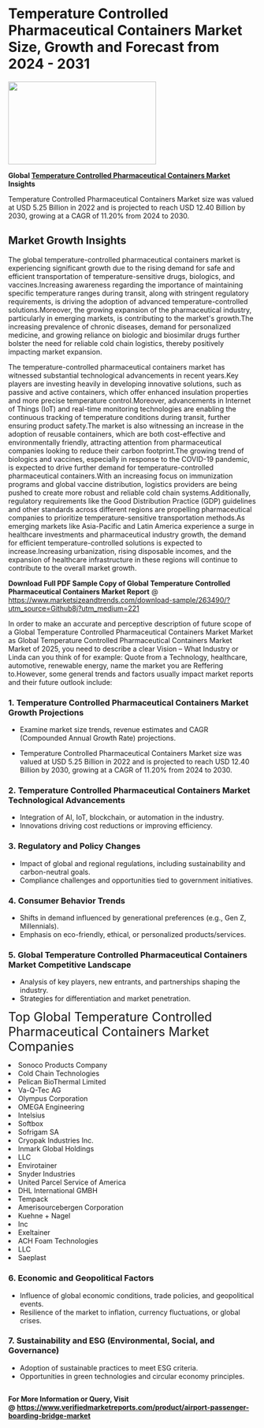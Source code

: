 <H1>Temperature Controlled Pharmaceutical Containers Market Size, Growth and Forecast from 2024 - 2031</H1><img class="aligncenter size-medium wp-image-584254" src="https://thirdeyenews.in/wp-content/uploads/2024/09/Global-Market-Research-300x168.jpeg" alt="" width="300" height="168" /><p><strong>Global&nbsp;<a href="https://www.marketsizeandtrends.com/download-sample/263490/?utm_source=Github8j?utm_medium=221">Temperature Controlled Pharmaceutical Containers Market</a> Insights</strong></p><p>Temperature Controlled Pharmaceutical Containers Market size was valued at USD 5.25 Billion in 2022 and is projected to reach USD 12.40 Billion by 2030, growing at a CAGR of 11.20% from 2024 to 2030.</p><p><h2>Market Growth Insights</h2> <p>The global temperature-controlled pharmaceutical containers market is experiencing significant growth due to the rising demand for safe and efficient transportation of temperature-sensitive drugs, biologics, and vaccines.Increasing awareness regarding the importance of maintaining specific temperature ranges during transit, along with stringent regulatory requirements, is driving the adoption of advanced temperature-controlled solutions.Moreover, the growing expansion of the pharmaceutical industry, particularly in emerging markets, is contributing to the market's growth.The increasing prevalence of chronic diseases, demand for personalized medicine, and growing reliance on biologic and biosimilar drugs further bolster the need for reliable cold chain logistics, thereby positively impacting market expansion.</p> <p>The temperature-controlled pharmaceutical containers market has witnessed substantial technological advancements in recent years.Key players are investing heavily in developing innovative solutions, such as passive and active containers, which offer enhanced insulation properties and more precise temperature control.Moreover, advancements in Internet of Things (IoT) and real-time monitoring technologies are enabling the continuous tracking of temperature conditions during transit, further ensuring product safety.The market is also witnessing an increase in the adoption of reusable containers, which are both cost-effective and environmentally friendly, attracting attention from pharmaceutical companies looking to reduce their carbon footprint.The growing trend of biologics and vaccines, especially in response to the COVID-19 pandemic, is expected to drive further demand for temperature-controlled pharmaceutical containers.With an increasing focus on immunization programs and global vaccine distribution, logistics providers are being pushed to create more robust and reliable cold chain systems.Additionally, regulatory requirements like the Good Distribution Practice (GDP) guidelines and other standards across different regions are propelling pharmaceutical companies to prioritize temperature-sensitive transportation methods.As emerging markets like Asia-Pacific and Latin America experience a surge in healthcare investments and pharmaceutical industry growth, the demand for efficient temperature-controlled solutions is expected to increase.Increasing urbanization, rising disposable incomes, and the expansion of healthcare infrastructure in these regions will continue to contribute to the overall market growth.<p><span class=""><strong>Download Full PDF Sample Copy of Global Temperature Controlled Pharmaceutical Containers Market Report</strong> @ <a href="https://www.marketsizeandtrends.com/download-sample/263490/?utm_source=Github8j?utm_medium=221" target="_blank">https://www.marketsizeandtrends.com/download-sample/263490/?utm_source=Github8j?utm_medium=221</a></span></p><p>In order to make an accurate and perceptive description of future scope of a Global&nbsp;Temperature Controlled Pharmaceutical Containers Market Market as Global&nbsp;Temperature Controlled Pharmaceutical Containers Market Market of 2025, you need to describe a clear Vision &ndash; What Industry or Linda can you think of for example: Quote from a Technology, healthcare, automotive, renewable energy, name the market you are Reffering to.However, some general trends and factors usually impact market reports and their future outlook include:</p><h3>1.&nbsp;<strong>Temperature Controlled Pharmaceutical Containers Market Growth Projections</strong></h3><ul><li>Examine market size trends, revenue estimates and CAGR (Compounded Annual Growth Rate) projections.</li><li><p>Temperature Controlled Pharmaceutical Containers Market size was valued at USD 5.25 Billion in 2022 and is projected to reach USD 12.40 Billion by 2030, growing at a CAGR of 11.20% from 2024 to 2030.</p></li></ul><h3>2.&nbsp;<strong>Temperature Controlled Pharmaceutical Containers Market Technological Advancements</strong></h3><ul><li>Integration of AI, IoT, blockchain, or automation in the industry.</li><li>Innovations driving cost reductions or improving efficiency.</li></ul><h3>3.&nbsp;<strong>Regulatory and Policy Changes</strong></h3><ul><li>Impact of global and regional regulations, including sustainability and carbon-neutral goals.</li><li>Compliance challenges and opportunities tied to government initiatives.</li></ul><h3>4.&nbsp;<strong>Consumer Behavior Trends</strong></h3><ul><li>Shifts in demand influenced by generational preferences (e.g., Gen Z, Millennials).</li><li>Emphasis on eco-friendly, ethical, or personalized products/services.</li></ul><h3>5.&nbsp;<strong>Global Temperature Controlled Pharmaceutical Containers Market Competitive Landscape</strong></h3><ul><li>Analysis of key players, new entrants, and partnerships shaping the industry.</li><li>Strategies for differentiation and market penetration.</li></ul><p data-pm-slice="1 1 []"><span style="color: inherit; font-family: inherit; font-size: 25px;">Top Global Temperature Controlled Pharmaceutical Containers Market Companies</span></p><div class="" data-test-id=""><p><li>Sonoco Products Company</li><li> Cold Chain Technologies</li><li> Pelican BioThermal Limited</li><li> Va-Q-Tec AG</li><li> Olympus Corporation</li><li> OMEGA Engineering</li><li> Intelsius</li><li> Softbox</li><li> Sofrigam SA</li><li> Cryopak Industries Inc.</li><li> Inmark Global Holdings</li><li> LLC</li><li> Envirotainer</li><li> Snyder Industries</li><li> United Parcel Service of America</li><li> DHL International GMBH</li><li> Tempack</li><li> Amerisourcebergen Corporation</li><li> Kuehne + Nagel</li><li> Inc</li><li> Exeltainer</li><li> ACH Foam Technologies</li><li> LLC</li><li> Saeplast</li></p></div><h3>6.&nbsp;<strong>Economic and Geopolitical Factors</strong></h3><ul><li>Influence of global economic conditions, trade policies, and geopolitical events.</li><li>Resilience of the market to inflation, currency fluctuations, or global crises.</li></ul><h3>7.&nbsp;<strong>Sustainability and ESG (Environmental, Social, and Governance)</strong></h3><ul><li>Adoption of sustainable practices to meet ESG criteria.</li><li>Opportunities in green technologies and circular economy principles.</li></ul><h2><strong style="font-size: 14px;">For More Information or Query, Visit @&nbsp;</strong><a style="background-color: #ffffff; font-size: 14px;" href="https://www.marketsizeandtrends.com/report/temperature-controlled-pharmaceutical-containers-market/" target="_blank">https://www.verifiedmarketreports.com/product/airport-passenger-boarding-bridge-market</a></h2>